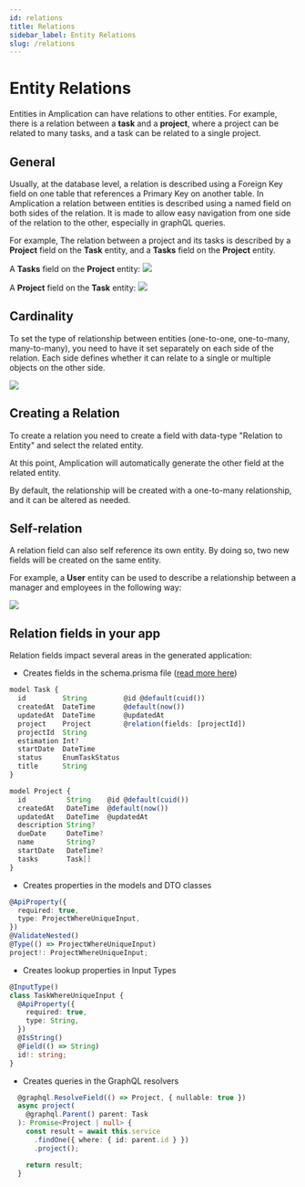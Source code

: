```yaml
---
id: relations
title: Relations
sidebar_label: Entity Relations
slug: /relations
---
```


# Entity Relations

Entities in Amplication can have relations to other entities. For example, there is a relation between a **task** and a **project**, where a project can be related to many tasks, and a task can be related to a single project.

## General

Usually, at the database level, a relation is described using a Foreign Key field on one table that references a Primary Key on another table.
In Amplication a relation between entities is described using a named field on both sides of the relation. It is made to allow easy navigation from one side of the relation to the other, especially in graphQL queries.

For example, The relation between a project and its tasks is described by a **Project** field on the **Task** entity, and a **Tasks** field on the **Project** entity.

A **Tasks** field on the **Project** entity:
![](./assets/relations/related-entity--2.jpg)

A **Project** field on the **Task** entity:
![](./assets/relations/related-entity--1.jpg)

## Cardinality

To set the type of relationship between entities (one-to-one, one-to-many, many-to-many), you need to have it set separately on each side of the relation. Each side defines whether it can relate to a single or multiple objects on the other side.

![](./assets/relations/relation-cardinality.jpg)

## Creating a Relation

To create a relation you need to create a field with data-type "Relation to Entity" and select the related entity.

At this point, Amplication will automatically generate the other field at the related entity.

By default, the relationship will be created with a one-to-many relationship, and it can be altered as needed.

## Self-relation

A relation field can also self reference its own entity. By doing so, two new fields will be created on the same entity.

For example, a **User** entity can be used to describe a relationship between a manager and employees in the following way:

![](./assets/relations/self-relation-1.jpg)

## Relation fields in your app

Relation fields impact several areas in the generated application:

- Creates fields in the schema.prisma file ([read more here](https://www.prisma.io/docs/concepts/components/prisma-schema/relations))

```typescript
model Task {
  id         String         @id @default(cuid())
  createdAt  DateTime       @default(now())
  updatedAt  DateTime       @updatedAt
  project    Project        @relation(fields: [projectId])
  projectId  String
  estimation Int?
  startDate  DateTime
  status     EnumTaskStatus
  title      String
}

model Project {
  id          String    @id @default(cuid())
  createdAt   DateTime  @default(now())
  updatedAt   DateTime  @updatedAt
  description String?
  dueDate     DateTime?
  name        String?
  startDate   DateTime?
  tasks       Task[]
}

```

- Creates properties in the models and DTO classes

```typescript
@ApiProperty({
  required: true,
  type: ProjectWhereUniqueInput,
})
@ValidateNested()
@Type(() => ProjectWhereUniqueInput)
project!: ProjectWhereUniqueInput;

```

- Creates lookup properties in Input Types

```typescript
@InputType()
class TaskWhereUniqueInput {
  @ApiProperty({
    required: true,
    type: String,
  })
  @IsString()
  @Field(() => String)
  id!: string;
}
```

- Creates queries in the GraphQL resolvers

```typescript
  @graphql.ResolveField(() => Project, { nullable: true })
  async project(
    @graphql.Parent() parent: Task
  ): Promise<Project | null> {
    const result = await this.service
      .findOne({ where: { id: parent.id } })
      .project();

    return result;
  }

```
